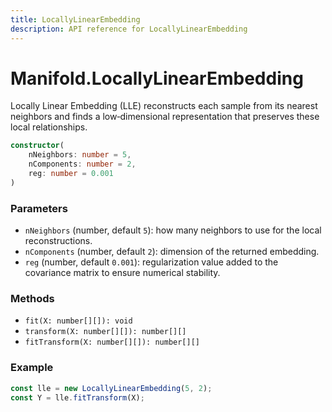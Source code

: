 ```yaml
---
title: LocallyLinearEmbedding
description: API reference for LocallyLinearEmbedding
---
```


# Manifold.LocallyLinearEmbedding

Locally Linear Embedding (LLE) reconstructs each sample from its nearest
neighbors and finds a low‑dimensional representation that preserves these
local relationships.

```ts
constructor(
    nNeighbors: number = 5,
    nComponents: number = 2,
    reg: number = 0.001
)
```

### Parameters
- `nNeighbors` (number, default `5`): how many neighbors to use for the local
  reconstructions.
- `nComponents` (number, default `2`): dimension of the returned embedding.
- `reg` (number, default `0.001`): regularization value added to the covariance
  matrix to ensure numerical stability.

### Methods
- `fit(X: number[][]): void`
- `transform(X: number[][]): number[][]`
- `fitTransform(X: number[][]): number[][]`

### Example
```ts
const lle = new LocallyLinearEmbedding(5, 2);
const Y = lle.fitTransform(X);
```
